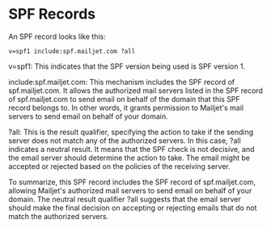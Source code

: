 SPF Records
===

An SPF record looks like this:

```
v=spf1 include:spf.mailjet.com ?all
```

v=spf1: This indicates that the SPF version being used is SPF version 1.

include:spf.mailjet.com: This mechanism includes the SPF record of
spf.mailjet.com. It allows the authorized mail servers listed in the SPF record
of spf.mailjet.com to send email on behalf of the domain that this SPF record
belongs to. In other words, it grants permission to Mailjet's mail servers to
send email on behalf of your domain.

?all: This is the result qualifier, specifying the action to take if the sending
server does not match any of the authorized servers. In this case, ?all
indicates a neutral result. It means that the SPF check is not decisive, and the
email server should determine the action to take. The email might be accepted or
rejected based on the policies of the receiving server.

To summarize, this SPF record includes the SPF record of spf.mailjet.com,
allowing Mailjet's authorized mail servers to send email on behalf of your
domain. The neutral result qualifier ?all suggests that the email server should
make the final decision on accepting or rejecting emails that do not match the
authorized servers.
